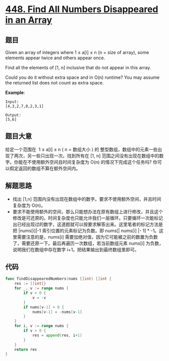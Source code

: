 # [448. Find All Numbers Disappeared in an Array](https://leetcode.com/problems/find-all-numbers-disappeared-in-an-array/)


## 题目

Given an array of integers where 1 ≤ a[i] ≤ n (n = size of array), some elements appear twice and others appear once.

Find all the elements of [1, n] inclusive that do not appear in this array.

Could you do it without extra space and in O(n) runtime? You may assume the returned list does not count as extra space.

**Example**:

```
Input:
[4,3,2,7,8,2,3,1]

Output:
[5,6]
```

## 题目大意

给定一个范围在  1 ≤ a[i] ≤ n ( n = 数组大小 ) 的 整型数组，数组中的元素一些出现了两次，另一些只出现一次。找到所有在 [1, n] 范围之间没有出现在数组中的数字。你能在不使用额外空间且时间复杂度为 O(n) 的情况下完成这个任务吗? 你可以假定返回的数组不算在额外空间内。



## 解题思路

- 找出 [1,n] 范围内没有出现在数组中的数字。要求不使用额外空间，并且时间复杂度为 O(n)。
- 要求不能使用额外的空间，那么只能想办法在原有数组上进行修改，并且这个修改是可还原的。时间复杂度也只能允许我们一层循环。只要循环一次能标记出已经出现过的数字，这道题就可以按要求解答出来。这里笔者的标记方法是把 |nums[i]|-1 索引位置的元素标记为负数。即 nums[| nums[i] |- 1] * -1。这里需要注意的是，nums[i] 需要加绝对值，因为它可能被之前的数置为负数了，需要还原一下。最后再遍历一次数组，若当前数组元素 nums[i] 为负数，说明我们在数组中存在数字 i+1。把结果输出到最终数组里即可。

## 代码

```go
func findDisappearedNumbers(nums []int) []int {
	res := []int{}
	for _, v := range nums {
		if v < 0 {
			v = -v
		}
		if nums[v-1] > 0 {
			nums[v-1] = -nums[v-1]
		}
	}
	for i, v := range nums {
		if v > 0 {
			res = append(res, i+1)
		}
	}
	return res
}
```
